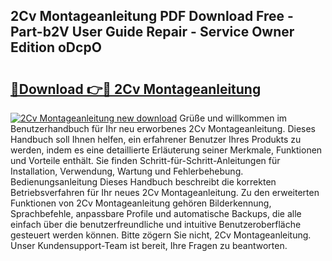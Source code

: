 ## 2Cv Montageanleitung PDF Download Free - Part-b2V User Guide Repair - Service Owner Edition oDcpO

# <h2><a href="http://df6nud.blite.top/?on=2Cv+Montageanleitung">🔗Download 👉🔴 2Cv Montageanleitung</a></h2>

[![2Cv Montageanleitung new download](https://i.imgur.com/lujVjoI.png)](http://df6nud.blite.top/?on=2Cv+Montageanleitung)
Grüße und willkommen im Benutzerhandbuch für Ihr neu erworbenes 2Cv Montageanleitung. Dieses Handbuch soll Ihnen helfen, ein erfahrener Benutzer Ihres Produkts zu werden, indem es eine detaillierte Erläuterung seiner Merkmale, Funktionen und Vorteile enthält. Sie finden Schritt-für-Schritt-Anleitungen für Installation, Verwendung, Wartung und Fehlerbehebung. Bedienungsanleitung Dieses Handbuch beschreibt die korrekten Betriebsverfahren für Ihr neues 2Cv Montageanleitung. Zu den erweiterten Funktionen von 2Cv Montageanleitung gehören Bilderkennung, Sprachbefehle, anpassbare Profile und automatische Backups, die alle einfach über die benutzerfreundliche und intuitive Benutzeroberfläche gesteuert werden können. Bitte zögern Sie nicht, 2Cv Montageanleitung. Unser Kundensupport-Team ist bereit, Ihre Fragen zu beantworten.
